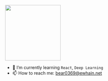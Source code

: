 
<img align='center' src="https://github-readme-stats.vercel.app/api?username=danbom&show_icons=true" height="180px"></br>


- 🌱 I’m currently learning `React`, `Deep Learning`
- 📫 How to reach me: bear0369@ewhain.net
